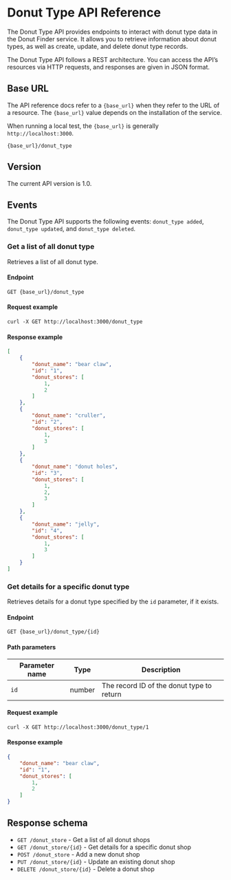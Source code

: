 # Donut Type API Reference

The Donut Type API provides endpoints to interact with donut type data in the Donut Finder service. It allows you to retrieve information about donut types, as well as create, update, and delete donut type records.

The Donut Type API follows a REST architecture. You can access the API’s resources via HTTP requests, and responses are given in JSON format.

## Base URL

The API reference docs refer to a `{base_url}` when they refer to the URL of a resource. The `{base_url}` value depends on the installation of the service.

When running a local test, the `{base_url}` is generally `http://localhost:3000`.

```shell
{base_url}/donut_type
```

## Version

The current API version is 1.0.

## Events

The Donut Type API supports the following events: `donut_type added`, `donut_type updated`, and `donut_type deleted`.

### Get a list of all donut type

Retrieves a list of all donut type.

#### Endpoint

```shell
GET {base_url}/donut_type
```

#### Request example

```shell
curl -X GET http://localhost:3000/donut_type
```

#### Response example

```json
[
    {
        "donut_name": "bear claw",
        "id": "1",
        "donut_stores": [
            1,
            2
        ]
    },
    {
        "donut_name": "cruller",
        "id": "2",
        "donut_stores": [
            1,
            3
        ]
    },
    {
        "donut_name": "donut holes",
        "id": "3",
        "donut_stores": [
            1,
            2,
            3
        ]
    },
    {
        "donut_name": "jelly",
        "id": "4",
        "donut_stores": [
            1,
            3
        ]
    }
]
```

### Get details for a specific donut type

Retrieves details for a donut type specified by the `id` parameter, if it exists.

#### Endpoint

```shell
GET {base_url}/donut_type/{id}
```

#### Path parameters

| Parameter name | Type | Description |
| -------------- | ------ | ------------ |
| `id` | number | The record ID of the donut type to return |

#### Request example

```shell
curl -X GET http://localhost:3000/donut_type/1
```

#### Response example

```json
{
    "donut_name": "bear claw",
    "id": "1",
    "donut_stores": [
        1,
        2
    ]
}
```

## Response schema



* `GET /donut_store` - Get a list of all donut shops
* `GET /donut_store/{id}` - Get details for a specific donut shop
* `POST /donut_store` - Add a new donut shop
* `PUT /donut_store/{id}` - Update an existing donut shop
* `DELETE /donut_store/{id}` - Delete a donut shop